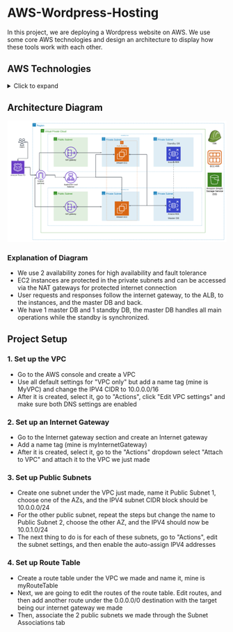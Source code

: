 # AWS-Wordpress-Hosting

In this project, we are deploying a Wordpress website on AWS. We use some core AWS technologies and design an architecture to display how these tools work with each other.

## AWS Technologies
<details>
  <summary>Click to expand</summary>

##
  
  - VPC 
  - EC2 
  - RDS Database
  - Internet Gateway
  - Amazon Route 53
  - NAT Gateway
  - Application Load Balancer
  - Auto Scaling Group
  - S3 Bucket
  - IAM

</details>

## Architecture Diagram

![Architecture](./Architecture_Diagram.png)

### Explanation of Diagram
- We use 2 availability zones for high availability and fault tolerance
- EC2 instances are protected in the private subnets and can be accessed via the NAT gateways for protected internet connection
- User requests and responses follow the internet gateway, to the ALB, to the instances, and the master DB and back.
- We have 1 master DB and 1 standby DB, the master DB handles all main operations while the standby is synchronized.

## Project Setup
### 1. Set up the VPC
  - Go to the AWS console and create a VPC
  - Use all default settings for "VPC only" but add a name tag (mine is MyVPC) and change the IPV4 CIDR to 10.0.0.0/16
  - After it is created, select it, go to "Actions", click "Edit VPC settings" and make sure both DNS settings are enabled
### 2. Set up an Internet Gateway
  - Go to the Internet gateway section and create an Internet gateway
  - Add a name tag (mine is myInternetGateway)
  - After it is created, select it, go to the "Actions" dropdown select "Attach to VPC" and attach it to the VPC we just made
### 3. Set up Public Subnets
  - Create one subnet under the VPC just made, name it Public Subnet 1, choose one of the AZs, and the IPV4 subnet CIDR block should be 10.0.0.0/24
  - For the other public subnet, repeat the steps but change the name to Public Subnet 2, choose the other AZ, and the IPV4 should now be 10.0.1.0/24
  - The next thing to do is for each of these subnets, go to "Actions", edit the subnet settings, and then enable the auto-assign IPV4 addresses
### 4. Set up Route Table
  - Create a route table under the VPC we made and name it, mine is myRouteTable
  - Next, we are going to edit the routes of the route table. Edit routes, and then add another route under the 0.0.0.0/0 destination with the target being our internet gateway we made
  - Then, associate the 2 public subnets we made through the Subnet Associations tab

